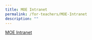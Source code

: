 ```yaml
---
title: MOE Intranet
permalink: /for-teachers/MOE-Intranet
description: ""
---
```

[MOE Intranet](https://northviewpri.moe.edu.sg/useful-links/for-teachers/moe-intranet)